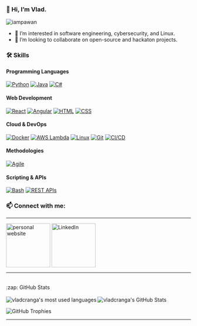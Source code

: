 ### 👋 Hi, I’m Vlad.

<p align="left"> <img src="https://komarev.com/ghpvc/?username=vladcranga&label=Views&color=blue&style=plastic" alt="iampawan" /> </p>

- 🎯 I’m interested in software engineering, cybersecurity, and Linux.
- 🤝 I’m looking to collaborate on open-source and hackaton projects.

### 🛠️ Skills

#### Programming Languages
[![Python](https://img.shields.io/badge/Python-3776AB?logo=python&logoColor=fff)](#)
[![Java](https://img.shields.io/badge/Java-%23ED8B00.svg?logo=openjdk&logoColor=white)](#)
[![C#](https://custom-icon-badges.demolab.com/badge/C%23-%23239120.svg?logo=cshrp&logoColor=white)](#)

#### Web Development
[![React](https://img.shields.io/badge/React-%2320232a.svg?logo=react&logoColor=%2361DAFB)](#)
[![Angular](https://img.shields.io/badge/Angular-DD0031?logo=angular&logoColor=white)](#)
[![HTML](https://img.shields.io/badge/HTML5-E34F26?logo=html5&logoColor=white)](#)
[![CSS](https://img.shields.io/badge/CSS3-1572B6?logo=css3&logoColor=white)](#)

#### Cloud & DevOps
[![Docker](https://img.shields.io/badge/Docker-2496ED?logo=docker&logoColor=fff)](#)
[![AWS Lambda](https://img.shields.io/badge/AWS%20Lambda-FF9900?logo=amazonaws&logoColor=white)](#)
[![Linux](https://img.shields.io/badge/Linux-FCC624?logo=linux&logoColor=black)](#)
[![Git](https://img.shields.io/badge/Git-F05032?logo=git&logoColor=fff)](#)
[![CI/CD](https://img.shields.io/badge/CI%2FCD-4285F4?logo=google-cloud&logoColor=white)](#)

#### Methodologies
[![Agile](https://img.shields.io/badge/Agile-28a745?logo=agile&logoColor=white)](#)

#### Scripting & APIs
[![Bash](https://img.shields.io/badge/Bash-4EAA25?logo=gnu-bash&logoColor=white)](#)
[![REST APIs](https://img.shields.io/badge/REST%20APIs-FF6C37?logo=postman&logoColor=white)](#)

### 📫 Connect with me:
---
[<img align="center" alt="personal website" width="120x" src="https://img.shields.io/badge/GitHub%20Pages-121013?logo=github&logoColor=white" />][website]
[<img align="center" alt="LinkedIn" width="120px" src="https://img.shields.io/badge/Linkedin-%230077B5.svg?logo=linkedin&logoColor=white" />][linkedin]

---
  <br>
  <summary>:zap: GitHub Stats</summary>
  <br>
  <img align="left" alt="vladcranga's most used languages" src="https://github-readme-stats.vercel.app/api/top-langs/?username=vladcranga&theme=dark&langs_count=9" />
  <img align="centre" alt="vladcranga's GitHub Stats" 
    src="https://github-readme-stats.vercel.app/api?username=vladcranga&show_icons=true&title_color=ffffff&icon_color=bb2acf&text_color=daf7dc&bg_color=151515&hide=issues,contribs" />

  ![GitHub Trophies](https://github-profile-trophy.vercel.app/?username=vladcranga&theme=onedark&row=2&column=4&title=MultiLanguage,Commits,PullRequest,Experience,Repositories,Stars)

---

[website]: https://vladcranga.github.io
[linkedin]: https://www.linkedin.com/in/vlad-m-cranga-022775210/

<!---
vladcranga/vladcranga is a ✨ special ✨ repository because its `README.md` (this file) appears on your GitHub profile.
You can click the Preview link to take a look at your changes.
--->

